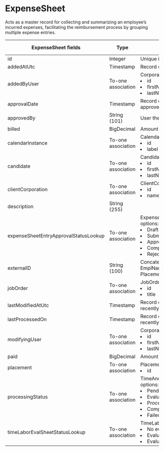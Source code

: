 # ExpenseSheet

Acts as a master record for collecting and summarizing an employee’s incurred expenses, facilitating the reimbursement process by grouping multiple expense entries.

<table>
    <colgroup>
        <col width="20%" />
        <col width="20%" />
        <col width="20%" />
        <col width="20%" />
        <col width="20%" />
    </colgroup>
    <thead>
        <tr class="header">
            <th>ExpenseSheet fields</th>
            <th>Type</th>
            <th>Description</th>
            <th>Not null</th>
            <th>Read-only</th>
        </tr>
    </thead>
    <tbody>
        <tr class="even">
            <td>id</td>
            <td>Integer</td>
            <td>Unique identifier for this entity.</td>
            <td>X</td>
            <td>X</td>
        </tr>
        <tr class="odd">
            <td>addedAtUtc</td>
            <td>Timestamp</td>
            <td>Record of when ExpenseSheet was created.</td>
            <td>X</td>
            <td></td>
        </tr>
        <tr class="even">
            <td>addedByUser</td>
            <td>To-one association</td>
            <td>CorporateUser default fields: 
                <li>id</li><li>firstName</li><li>lastName</li></td>
            <td>X</td>
            <td></td>
        </tr>
        <tr class="odd">
            <td>approvalDate</td>
            <td>Timestamp</td>
            <td>Record of when the ExpenseSheet was approved.</td>
            <td>X</td>
            <td></td>
        </tr>
        <tr class="even">
            <td>approvedBy</td>
            <td>String (101)</td>
            <td>User the ExpenseSheet was approved by.</td>
            <td></td>
            <td></td>
        </tr>
        <tr class="odd">
            <td>billed</td>
            <td>BigDecimal</td>
            <td>Amount to be billed.</td>
            <td>X</td>
            <td></td>
        </tr>
        <tr class="even">
            <td>calendarInstance</td>
            <td>To-one association</td>
            <td>CalendarInstance default fields: 
                <li>id</li><li>label</li></td>
            <td>X</td>
            <td></td>
        </tr>
        <tr class="odd">
            <td>candidate</td>
            <td>To-one association</td>
            <td>Candidate default fields: 
                <li>id</li><li>firstName</li><li>lastName</li></td>
            <td>X</td>
            <td></td>
        </tr>
        <tr class="even">
            <td>clientCorporation</td>
            <td>To-one association</td>
            <td>ClientCorporation default fields: 
                <li>id</li><li>name</li></td>
            <td>X</td>
            <td></td>
        </tr>
        <tr class="odd">
            <td>description</td>
            <td>String (255)</td>
            <td></td>
            <td></td>
            <td></td>
        </tr>
        <tr class="even">
            <td>expenseSheetEntryApprovalStatusLookup</td>
            <td>To-one association</td>
            <td>ExpenseSheetEntryApprovalStatusLookup options: 
                <li>Draft</li><li>Submitted</li><li>Approved</li><li>Completed</li><li>Rejected</li></td>
            <td>X</td>
            <td></td>
        </tr>
        <tr class="odd">
            <td>externalID</td>
            <td>String (100)</td>
            <td>Concatenation of BTE ExpenseReportID EmplNames RecordID with an underscore and PlacementID.</td>
            <td></td>
            <td></td>
        </tr>
        <tr class="even">
            <td>jobOrder</td>
            <td>To-one association</td>
            <td>JobOrder default fields: 
                <li>id</li><li>title</li></td>
            <td>X</td>
            <td></td>
        </tr>
        <tr class="odd">
            <td>lastModifiedAtUtc</td>
            <td>Timestamp</td>
            <td>Record of when ExpenseSheet was most recently modified.</td>
            <td>X</td>
            <td></td>
        </tr>
        <tr class="even">
            <td>lastProcessedOn</td>
            <td>Timestamp</td>
            <td>Record of when ExpenseSheet was most recently processed.</td>
            <td></td>
            <td></td>
        </tr>
        <tr class="odd">
            <td>modifyingUser</td>
            <td>To-one association</td>
            <td>CorporateUser default fields: 
                <li>id</li>
                <li>firstName</li>
                <li>lastName</li>
            </td>
            <td>X</td>
            <td>X</td>
        </tr>
        <tr class="even">
            <td>paid</td>
            <td>BigDecimal</td>
            <td>Amount to be paid.</td>
            <td>X</td>
            <td></td>
        </tr>
        <tr class="odd">
            <td>placement</td>
            <td>To-one association</td>
            <td>Placement default fields: 
                <li>id</li></td>
            <td>X</td>
            <td></td>
        </tr>
        <tr class="even">
            <td>processingStatus</td>
            <td>To-one association</td>
            <td>TimeAndExpenseSheetProcessingStatusLookup options:
                <li>Pending</li>
                <li>Evaluating</li>
                <li>Processing</li>
                <li>Completed</li>
                <li>Failed</li>
            </td>
            <td></td>
            <td></td>
        </tr>
        <tr class="odd">
            <td>timeLaborEvalSheetStatusLookup</td>
            <td>To-one association</td>
            <td>TimeLaborEvalSheetStatusLookup options: 
                <li>No evaluation required</li>
                <li>Evaluation required </li>
                <li>Evaluation failed</li>
            </td>
            <td>X</td>
            <td>X</td>
        </tr>
    </tbody>
</table>
